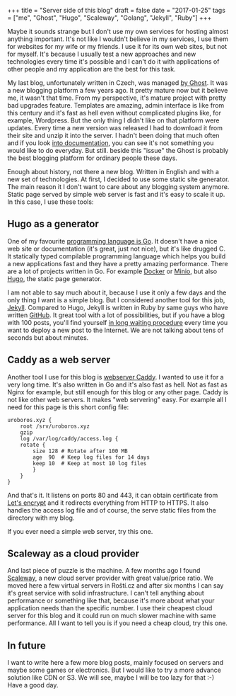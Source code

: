 +++
title = "Server side of this blog"
draft = false
date = "2017-01-25"
tags = ["me", "Ghost", "Hugo", "Scaleway", "Golang", "Jekyll", "Ruby"]
+++

Maybe it sounds strange but I don't use my own services for hosting almost anything important. It's not like I wouldn't believe in my services, I use them for websites for my wife or my friends. I use it for its own web sites, but not for myself. It's because I usually test a new approaches and new technologies every time it's possible and I can't do it with applications of other people and my application are the best for this task.

My last blog, unfortunately written in Czech, was managed [by Ghost](ghost.org). It was a new blogging platform a few years ago. It pretty mature now but it believe me, it wasn't that time. From my perspective, it's mature project with pretty bad upgrades feature. Templates are amazing, admin interface is like from this century and it's fast as hell even without complicated plugins like, for example, Wordpress. But the only thing I didn't like on that platform were updates. Every time a new version was released I had to download it from their site and unzip it into the server. I hadn't been doing that much often and if you look [into documentation](http://support.ghost.org/how-to-upgrade/), you can see it's not something you would like to do everyday. But still. beside this "issue" the Ghost is probably the best blogging platform for ordinary people these days.

Enough about history, not there a new blog. Written in English and with a new set of technologies. At first, I decided to use some static site generator. The main reason it I don't want to care about any blogging system anymore. Static page served by simple web server is fast and it's easy to scale it up. In this case, I use these tools:

## Hugo as a generator

One of my favourite [programming language is Go](https://golang.org/). It doesn't have a nice web site or documentation (it's great, just not nice), but it's like drugged C. It statically typed compilable programming language which helps you build a new applications fast and they have a pretty amazing performance. There are a lot of projects written in Go. For example [Docker](http://docker.com/) or [Minio](https://minio.io/), but also [Hugo](https://gohugo.io/), the static page generator.

I am not able to say much about it, because I use it only a few days and the only thing I want is a simple blog. But I considered another tool for this job, [Jekyll](https://jekyllrb.com/). Compared to Hugo, Jekyll is written in Ruby by same guys who have written [GitHub](https://github.com). It great tool with a lot of possibilities, but if you have a blog with 100 posts, you'll find yourself [in long waiting procedure](https://novelist.xyz/tech/hugo-vs-jekyll-static-site-generator/) every time you want to deploy a new post to the Internet. We are not talking about tens of seconds but about minutes.

## Caddy as a web server

Another tool I use for this blog is [webserver Caddy](https://caddyserver.com/). I wanted to use it for a very long time. It's also written in Go and it's also fast as hell. Not as fast as Nginx for example, but still enough for this blog or any other page. Caddy is not like other web servers. It makes "web servering" easy. For example all I need for this page is this short config file:

	uroboros.xyz {
	    root /srv/uroboros.xyz
	    gzip
	    log /var/log/caddy/access.log {
		rotate {
			size 128 # Rotate after 100 MB
			age  90  # Keep log files for 14 days
			keep 10  # Keep at most 10 log files
	    	}
	    }
	}

And that's it. It listens on ports 80 and 443, it can obtain certificate from [Let's encrypt](https://letsencrypt.org/) and it redirects everything from HTTP to HTTPS. It also handles the access log file and of course, the serve static files from the directory with my blog.

If you ever need a simple web server, try this one.

## Scaleway as a cloud provider

And last piece of puzzle is the machine. A few months ago I found [Scaleway](https://www.scaleway.com/), a new cloud server provider with great value/price ratio. We moved here a few virtual servers in Roští.cz and after six months I can say it's great service with solid infrastructure. I can't tell anything about performance or something like that, because it's more about what your application needs than the specific number. I use their cheapest cloud server for this blog and it could run on much slower machine with same performance. All I want to tell you is if you need a cheap cloud, try this one.

## In future

I want to write here a few more blog posts, mainly focused on servers and maybe some games or electronics. But I would like to try a more advance solution like CDN or S3. We will see, maybe I will be too lazy for that :-) Have a good day.


